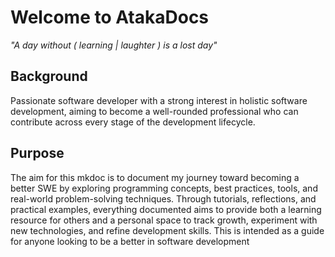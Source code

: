 # Welcome to AtakaDocs

_"A day without ( learning | laughter ) is a lost day"_

## Background

Passionate software developer with a strong interest in holistic software development, aiming to become a well-rounded professional who can contribute across every stage of the development lifecycle.

## Purpose

The aim for this mkdoc is to document my journey toward becoming a better SWE by exploring programming concepts, best practices, tools, and real-world problem-solving techniques. Through tutorials, reflections, and practical examples, everything documented aims to provide both a learning resource for others and a personal space to track growth, experiment with new technologies, and refine development skills. This is intended as a guide for anyone looking to be a better in software development

<!-- need to setup the custome pages for the landing eventually -->